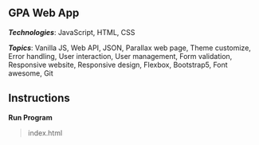 ## GPA Web App

***Technologies***: JavaScript, HTML, CSS 

***Topics***: Vanilla JS, Web API, JSON, Parallax web page, Theme customize, Error handling, User interaction, User management, Form validation, Responsive website, Responsive design, Flexbox, Bootstrap5, Font awesome, Git

## Instructions
**Run Program**
> index.html

